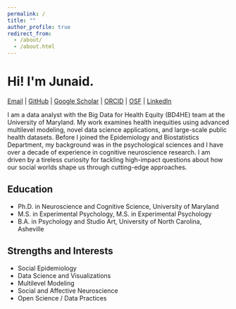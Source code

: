 ```yaml
---
permalink: /
title: ""
author_profile: true
redirect_from: 
  - /about/
  - /about.html
---
```


Hi! I'm Junaid.
==============


[Email](http://merchantjs@gmail.com) | 
[GitHub](https://github.com/JunaidMerchant) | 
[Google Scholar](https://scholar.google.com/citations?user=MeX7UKIAAAAJ) | 
[ORCID](https://orcid.org/0000-0002-4315-6211) | [OSF](https://osf.io/85skm/) |
[LinkedIn](https://www.linkedin.com/in/junaid-s-merchant/) 


I am a data analyst with the Big Data for Health Equity (BD4HE) team at the University of Maryland. My work examines health inequities using advanced multilevel modeling, novel data science applications, and large-scale public health datasets. Before I joined the Epidemiology and Biostatistics Department, my background was in the psychological sciences and I have over a decade of experience in cognitive neuroscience research. I am driven by a tireless curiosity for tackling high-impact questions about how our social worlds shape us through cutting-edge approaches. 


## Education 
* Ph.D. in Neuroscience and Cognitive Science, University of Maryland
* M.S. in Experimental Psychology, M.S. in Experimental Psychology
* B.A. in Psychology and Studio Art, University of North Carolina, Asheville 


## Strengths and Interests
* Social Epidemiology 
* Data Science and Visualizations
* Multilevel Modeling      
* Social and Affective Neuroscience       
* Open Science / Data Practices

